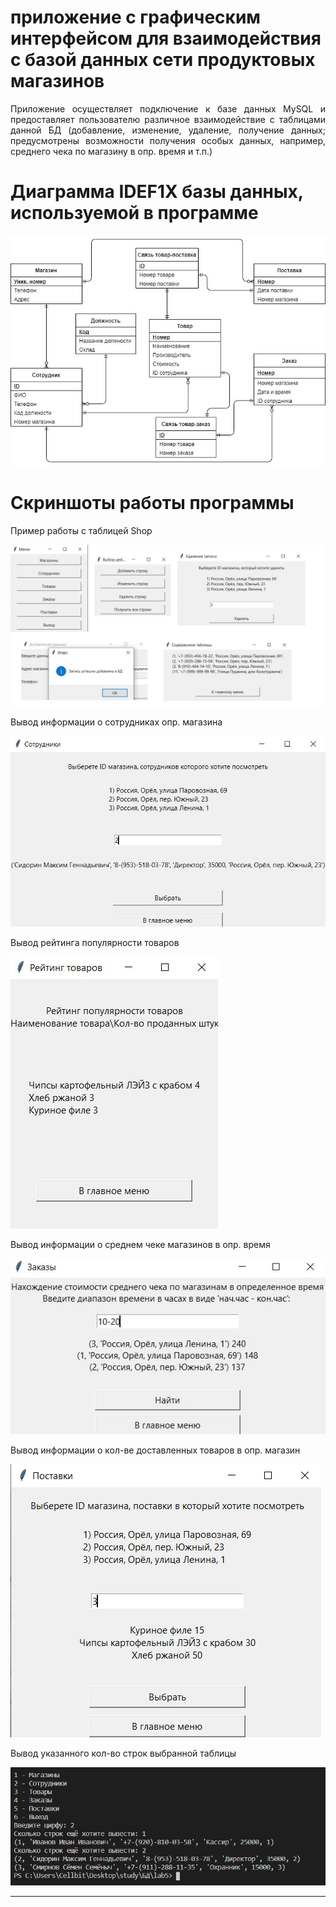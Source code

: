 # приложение с графическим интерфейсом для взаимодействия с базой данных сети продуктовых магазинов

<div align="justify">Приложение осуществляет подключение к базе данных MySQL и предоставляет пользователю
различное взаимодействие с таблицами данной БД (добавление, изменение, удаление, получение данных; 
предусмотрены возможности получения особых данных, например, среднего чека по магазину в опр. время и т.п.)</div>

# Диаграмма IDEF1X базы данных, используемой в программе

![diag](screenshots/IDEF1X.jpg)

# Скриншоты работы программы

<div align="justify">Пример работы с таблицей Shop</div>

![1](screenshots/1.png)

<div align="justify">Вывод информации о сотрудниках опр. магазина</div>

![2](screenshots/2.png)

<div align="justify">Вывод рейтинга популярности товаров</div>

![3](screenshots/3.png)

<div align="justify">Вывод информации о среднем чеке магазинов в опр. время</div>

![4](screenshots/4.png)

<div align="justify">Вывод информации о кол-ве доставленных товаров в опр. магазин</div>

![5](screenshots/5.png)

<div align="justify">Вывод указанного кол-во строк выбранной таблицы</div>

![6](screenshots/6.png)
___